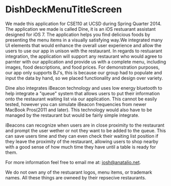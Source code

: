 DishDeckMenuTitleScreen
=======================

We made this application for CSE110 at UCSD during Spring Quarter 2014. The application we made is called Dine, it is an iOS
restuarant assistant designed for iOS 7. The application helps you find delicious foods by presenting the menu items in a
visually satisfying way.We integrated many UI elements that would enhance the overall user experience and allow the users 
to use our app in unison with the restaurant. In regards to restuarant integration, the application will support any restaurant
who would agree to parnter with our application and provide us with a complete menu, including images, food descriptions, and 
food prices. For demonstration purposes, our app only supports BJ's, this is because our group had to populate and input the
data by hand, so we placed functionality and design over variety. 

Dine also integrates iBeacon technology and uses low energy bluetooth to help integrate a "queue" system that 
allows users to put their information onto the restaurant waiting list via our application. This cannot be easily tested,
however you can simulate iBeacon frequencies from newer MacBook Pros(2011 and later). This technology would also have to be
managed by the restaurant but would be fairly simple integrate. 

iBeacons can recognize when users are in close proximity to the restaurant and prompt the user wether or not they want to
be added to the queue. This can save users time and they can even check their waiting list position if they leave the 
proximity of the restaurant, allowing users to shop nearby with a good sense of how much time they have until a table is
ready for them.

For more information feel free to email me at: josh@anatalio.net.

We do not own any of the restuarant logos, menu items, or trademark names. All these things are owneed by their repsecive
restaurants. 
